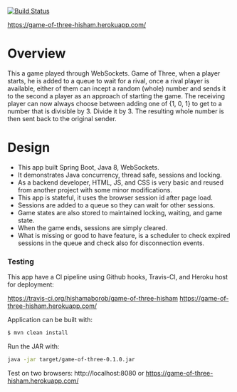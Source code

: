 [![Build Status](https://travis-ci.org/hishamaborob/game-of-three-hisham.svg?branch=master)](https://travis-ci.org/hishamaborob/game-of-three-hisham)

https://game-of-three-hisham.herokuapp.com/

# Overview

This a game played through WebSockets. Game of Three, when a player starts, he is added to a queue to wait for a rival, once a rival player is available, either of them can incept a random (whole) number and sends it to the second a player as an approach of starting the game.
The receiving player can now always choose between adding one of  {­1, 0, 1} to get to a number that is divisible by 3. Divide it by 3. The resulting whole number is then sent back to the original sender.

# Design

- This app built Spring Boot, Java 8, WebSockets.
- It demonstrates Java concurrency, thread safe, sessions and locking.
- As a backend developer, HTML, JS, and CSS is very basic and reused from another project with some minor modifications.
- This app is stateful, it uses the browser session id after page load.
- Sessions are added to a queue so they can wait for other sessions.
- Game states are also stored to maintained locking, waiting, and game state.
- When the game ends, sessions are simply cleared.
- What is missing or good to have feature, is a scheduler to check expired sessions in the queue and check also for disconnection events.

### Testing

This app have a CI pipeline using Github hooks, Travis-CI, and Heroku host for deployment:

https://travis-ci.org/hishamaborob/game-of-three-hisham
https://game-of-three-hisham.herokuapp.com/

Application can be built with: 
```sh
$ mvn clean install
```
Run the JAR with:
```sh
java -jar target/game-of-three-0.1.0.jar
```
Test on two browsers: http://localhost:8080 or https://game-of-three-hisham.herokuapp.com/
